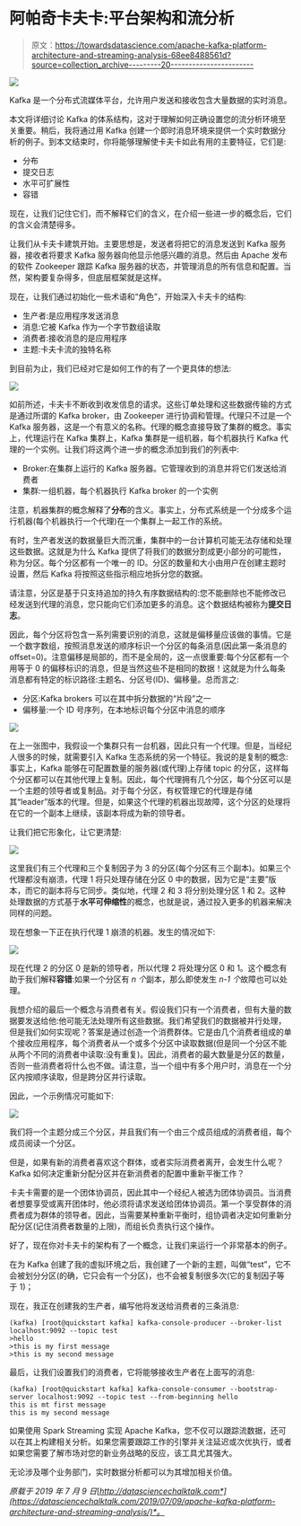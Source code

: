 # 阿帕奇卡夫卡:平台架构和流分析

> 原文：<https://towardsdatascience.com/apache-kafka-platform-architecture-and-streaming-analysis-68ee8488561d?source=collection_archive---------20----------------------->

![](img/17937d4f2798efe2a0fd81d63d6cc845.png)

Kafka 是一个分布式流媒体平台，允许用户发送和接收包含大量数据的实时消息。

本文将详细讨论 Kafka 的体系结构，这对于理解如何正确设置您的流分析环境至关重要。稍后，我将通过用 Kafka 创建一个即时消息环境来提供一个实时数据分析的例子。到本文结束时，你将能够理解使卡夫卡如此有用的主要特征，它们是:

*   分布
*   提交日志
*   水平可扩展性
*   容错

现在，让我们记住它们，而不解释它们的含义，在介绍一些进一步的概念后，它们的含义会清楚得多。

让我们从卡夫卡建筑开始。主要思想是，发送者将把它的消息发送到 Kafka 服务器，接收者将要求 Kafka 服务器向他显示他感兴趣的消息。然后由 Apache 发布的软件 Zookeeper 跟踪 Kafka 服务器的状态，并管理消息的所有信息和配置。当然，架构要复杂得多，但底层框架就是这样。

现在，让我们通过初始化一些术语和“角色”，开始深入卡夫卡的结构:

*   生产者:是应用程序发送消息
*   消息:它被 Kafka 作为一个字节数组读取
*   消费者:接收消息的是应用程序
*   主题:卡夫卡流的独特名称

到目前为止，我们已经对它是如何工作的有了一个更具体的想法:

![](img/3e817ac5c5637a767e2637e4b987dacb.png)

如前所述，卡夫卡不断收到收发信息的请求。这些订单处理和这些数据传输的方式是通过所谓的 Kafka broker，由 Zookeeper 进行协调和管理。代理只不过是一个 Kafka 服务器，这是一个有意义的名称。代理的概念直接导致了集群的概念。事实上，代理运行在 Kafka 集群上，Kafka 集群是一组机器，每个机器执行 Kafka 代理的一个实例。让我们将这两个进一步的概念添加到我们的列表中:

*   Broker:在集群上运行的 Kafka 服务器。它管理收到的消息并将它们发送给消费者
*   集群:一组机器，每个机器执行 Kafka broker 的一个实例

注意，机器集群的概念解释了**分布**的含义。事实上，分布式系统是一个分成多个运行机器(每个机器执行一个代理)在一个集群上一起工作的系统。

有时，生产者发送的数据量巨大而沉重，集群中的一台计算机可能无法存储和处理这些数据。这就是为什么 Kafka 提供了将我们的数据分割成更小部分的可能性，称为分区。每个分区都有一个唯一的 ID。分区的数量和大小由用户在创建主题时设置，然后 Kafka 将按照这些指示相应地拆分您的数据。

请注意，分区是基于只支持追加的持久有序数据结构的:您不能删除也不能修改已经发送到代理的消息，您只能向它们添加更多的消息。这个数据结构被称为**提交日志**。

因此，每个分区将包含一系列需要识别的消息，这就是偏移量应该做的事情。它是一个数字数组，按照消息发送的顺序标识一个分区的每条消息(因此第一条消息的 offset=0)。注意偏移是局部的，而不是全局的，这一点很重要:每个分区都有一个用等于 0 的偏移标识的消息，但是当然这些不是相同的数据！这就是为什么每条消息都有特定的标识路径:主题名、分区号(ID)、偏移量。总而言之:

*   分区:Kafka brokers 可以在其中拆分数据的“片段”之一
*   偏移量:一个 ID 号序列，在本地标识每个分区中消息的顺序

![](img/43c54a74faa4a14bef2d20d5c2c21e9e.png)

在上一张图中，我假设一个集群只有一台机器，因此只有一个代理。但是，当经纪人很多的时候，就需要引入 Kafka 生态系统的另一个特征。我说的是复制的概念:事实上，Kafka 能够在可配置数量的服务器(或代理)上存储 topic 的分区，这样每个分区都可以在其他代理上复制。因此，每个代理拥有几个分区，每个分区可以是一个主题的领导者或复制品。对于每个分区，有权管理它的代理是存储其“leader”版本的代理。但是，如果这个代理的机器出现故障，这个分区的处理将在它的一个副本上继续，该副本将成为新的领导者。

让我们把它形象化，让它更清楚:

![](img/57b49a38bbfb9af346a031b75927ee7d.png)

这里我们有三个代理和三个复制因子为 3 的分区(每个分区有三个副本)。如果三个代理都没有崩溃，代理 1 将只处理存储在分区 0 中的数据，因为它是“主要”版本，而它的副本将与它同步。类似地，代理 2 和 3 将分别处理分区 1 和 2。这种处理数据的方式基于**水平可伸缩性**的概念，也就是说，通过投入更多的机器来解决同样的问题。

现在想象一下正在执行代理 1 崩溃的机器。发生的情况如下:

![](img/df123f130c4a677cfd4d944ed586d8f4.png)

现在代理 2 的分区 0 是新的领导者，所以代理 2 将处理分区 0 和 1。这个概念有助于我们解释**容错**:如果一个分区有 *n 个*副本，那么即使发生 *n-1 个*故障也可以处理。

我想介绍的最后一个概念与消费者有关。假设我们只有一个消费者，但有大量的数据要发送给他:他可能无法处理所有这些数据。我们希望我们的数据被并行处理，但是我们如何实现呢？答案是通过创造一个消费群体。它是由几个消费者组成的单个接收应用程序，每个消费者从一个或多个分区中读取数据(但是同一个分区不能从两个不同的消费者中读取:没有重复)。因此，消费者的最大数量是分区的数量，否则一些消费者将什么也不做。请注意，当一个组中有多个用户时，消息在一个分区内按顺序读取，但是跨分区并行读取。

因此，一个示例情况可能如下:

![](img/d884a6f3f417e3a5255c137bf4a18bac.png)

我们将一个主题分成三个分区，并且我们有一个由三个成员组成的消费者组，每个成员阅读一个分区。

但是，如果有新的消费者喜欢这个群体，或者实际消费者离开，会发生什么呢？Kafka 如何决定重新分配分区并在新消费者的配置中重新平衡工作？

卡夫卡需要的是一个团体协调员，因此其中一个经纪人被选为团体协调员。当消费者想要享受或离开团体时，他必须将请求发送给团体协调员。第一个享受群体的消费者成为群体的领导者。因此，当需要某种重新平衡时，组协调者决定如何重新分配分区(记住消费者数量的上限)，而组长负责执行这个操作。

好了，现在你对卡夫卡的架构有了一个概念，让我们来运行一个非常基本的例子。

在为 Kafka 创建了我的虚拟环境之后，我创建了一个新的主题，叫做“test”，它不会被划分分区(的确，它只会有一个分区)，也不会被复制很多次(它的复制因子等于 1)；

现在，我正在创建我的生产者，编写他将发送给消费者的三条消息:

```
(kafka) [root@quickstart kafka] kafka-console-producer --broker-list localhost:9092 --topic test 
>hello 
>this is my first message 
>this is my second message
```

最后，让我们设置我们的消费者，它将能够接收生产者在上面写的消息:

```
(kafka) [root@quickstart kafka] kafka-console-consumer --bootstrap-server localhost:9092 --topic test --from-beginning hello 
this is mt first message 
this is my second message
```

如果使用 Spark Streaming 实现 Apache Kafka，您不仅可以跟踪流数据，还可以在其上构建相关分析。如果您需要跟踪工作的引擎并关注延迟或次优执行，或者如果您需要了解市场对您的新业务战略的反应，该工具尤其强大。

无论涉及哪个业务部门，实时数据分析都可以为其增加相关价值。

*原载于 2019 年 7 月 9 日*[*http://datasciencechalktalk.com*](https://datasciencechalktalk.com/2019/07/09/apache-kafka-platform-architecture-and-streaming-analysis/)*。*